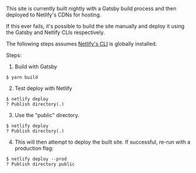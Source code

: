 This site is currently built nightly with a Gatsby build process and then deployed to Netlify's CDNs for hosting.

If this ever fails, it's possible to build the site manually and deploy it using the Gatsby and Netlify CLIs respectively.

The following steps assumes [Netlify's CLI](https://github.com/netlify/cli) is globally installed.

Steps:

1. Build with Gatsby

```shell
$ yarn build
```

2. Test deploy with Netlify

```shell
$ netlify deploy
? Publish directory(.)
```

3. Use the "public" directory.

```shell
$ netlify deploy
? Publish directory(.)
```

4. This will then attempt to deploy the built site. If successful, re-run with a production flag:

```shell
$ netlify deploy --prod
? Publish directory public
```
